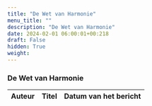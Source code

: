```yaml
---
title: "De Wet van Harmonie"
menu_title: ""
description: "De Wet van Harmonie"
date: 2024-02-01 06:00:01+00:218
draft: False
hidden: True
weight:
---
```

### De Wet van Harmonie

**Auteur** | **Titel** | **Datum van het bericht**
---|---|---
